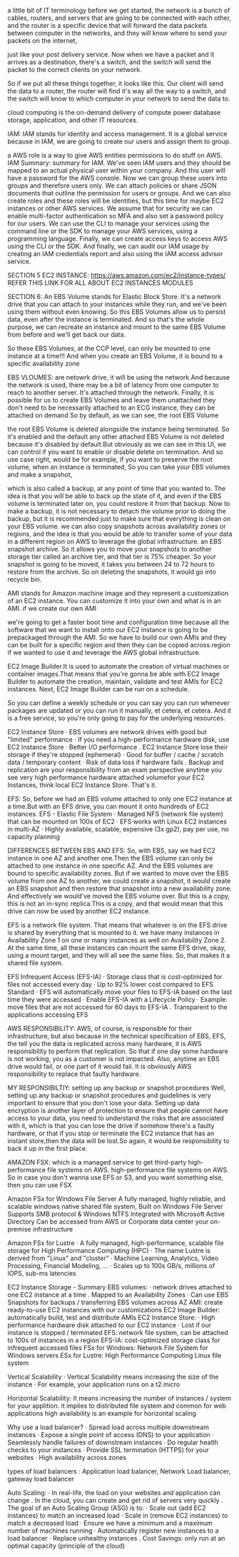 a little bit of IT terminology before we get started, the network is a bunch of cables, routers, and servers that are going to be connected with each other, and the router is a specific device that will forward the data packets between computer in the networks, and they will know where to send your packets on the internet,

just like your post delivery service. Now when we have a packet and it arrives as a destination, there's a switch, and the switch will send the packet to the correct clients on your network.

So if we put all these things together, it looks like this. Our client will send the data to a router, the router will find it's way all the way to a switch, and the switch will know to which computer in your network to send the data to.

cloud computing is the on-demand delivery of compute power database storage, application, and other IT resources.

IAM:  IAM stands for identity and access management. It is a global service because in IAM, we are going to create our users and assign them to group.

a AWS role is a way to give AWS entities permissions to do stuff on AWS.
IAM Summary: summary for IAM. We've seen IAM users and they should be mapped to an actual physical user within your company. And this user will have a password for the AWS console. Now we can group these users into groups and therefore users only. We can attach policies or share JSON documents that outline the permission for users or groups. And we can also create roles and these roles will be identities, but this time for maybe EC2 instances or other AWS services. We assume that for security we can enable multi-factor authentication so MFA and also set a password policy for our users. We can use the CLI to manage your services using the command line or the SDK to manage your AWS services, using a programming language. Finally, we can create access keys to access AWS using the CLI or the SDK. And finally, we can audit our IAM usage by creating an IAM credentials report and also using the IAM access advisor service.

SECTION 5 
EC2 INSTANCE:
https://aws.amazon.com/ec2/instance-types/ REFER THIS LINK FOR ALL ABOUT EC2 INSTANCES MODULES

SECTION 6:
An EBS Volume stands for Elastic Block Store. It's a network drive that you can attach to your instances while they run, and we've been using them without even knowing. So this EBS Volumes allow us to persist data, even after the instance is terminated. And so that's the whole purpose, we can recreate an instance and mount to the same EBS Volume from before and we'll get back our data.

So these EBS Volumes, at the CCP level, can only be mounted to one instance at a time!!! And when you create an EBS Volume, it is bound to a specific availability zone

EBS VLOUMES: are netowrk drive, it will be using the network.And because the network is used, there may be a bit of latency from one computer to reach to another server. It's attached through the network. Finally, it is possible for us to create EBS Volumes and leave them unattached they don't need to be necessarily attached to an ECG instance, they can be attached on demand
So by default, as we can see, the root EBS Volume

the root EBS Volume is deleted alongside the instance being terminated. So it's enabled and the default any other attached EBS Volume is not deleted because it's disabled by default.But obviously as we can see in this UI, we can control if you want to enable or disable delete on termination. And so use case right, would be for example, if you want to preserve the root volume, when an instance is terminated, So you can take your EBS volumes and make a snapshot,

which is also called a backup, at any point of time that you wanted to. The idea is that you will be able to back up the state of it, and even if the EBS volume is terminated later on, you could restore it from that backup. Now to make a backup, it is not necessary to detach the volume prior to doing the backup, but it is recommended just to make sure that everything is clean on your EBS volume. we can also copy snapshots across availability zones or regions, and the idea is that you would be able to transfer some of your data in a different region on AWS to leverage the global infrastructure. an EBS snapshot archive. So it allows you to move your snapshots to another storage tier called an archive tier, and that tier is 75% cheaper. So your snapshot is going to be moved, it takes you between 24 to 72 hours to restore from the archive. So on deleting the snapshots, it would go into recycle bin.

AMI stands for Amazon machine image and they represent a customization of an EC2 instance.
You can customize it into your own and what is in an AMI. if we create our own AMI

we're going to get a faster boot time and configuration time because all the software that we want to install onto our EC2 instance is going to be prepackaged through the AMI. So we have to build our own AMIs and they can be built for a specific region and then they can be copied across region if we wanted to use it and leverage the AWS global infrastructure.

EC2 Image Builder.It is used to automate the creation of virtual machines or container images.That means that you're gonna be able with EC2 Image Builder
to automate the creation, maintain, validate and test AMIs for EC2 instances.
Next, EC2 Image Builder can be run on a schedule.

So you can define a weekly schedule or you can say you can run whenever packages are updated or you can run it manually, et cetera, et cetera. And it is a free service, so you're only going to pay for the underlying resources.

EC2 Instance Store
· EBS volumes are network drives with good but "limited" performance
· If you need a high-performance hardware disk, use EC2 Instance Store
· Better I/O performance
. EC2 Instance Store lose their storage if they're stopped (ephemeral)
· Good for buffer / cache / scratch data / temporary content
· Risk of data loss if hardware fails
. Backup and replication are your responsibility
from an exam perspective anytime you see very high performance hardware attached volumefor your EC2 Instances, think local EC2 Instance Store.
That's it.

EFS:
So, before we had an EBS volume attached to only one EC2 instance at a time.But with an EFS drive, you can mount it onto hundreds of EC2 instances.
EFS - Elastic File System
· Managed NFS (network file system) that can be mounted on 100s of EC2
· EFS works with Linux EC2 instances in multi-AZ
· Highly available, scalable, expensive (3x gp2), pay per use, no capacity planning

DIFFERENCES BETWEEN EBS AND EFS:
So, with EBS, say we had EC2 instance in one AZ and another one.Then the EBS volume can only be attached to one instance in one specific AZ. And the EBS volumes are bound to specific availability zones. But if we wanted to move over the EBS volume from one AZ to another, we could create a snapshot, it would create an EBS snapshot and then restore that snapshot into a new availability zone. And effectively we would've moved the EBS volume over. But this is a copy, this is not an in-sync replica.This is a copy, and that would mean that this drive can now be used by another EC2 instance. 

EFS is a network file system. That means that whatever is on the EFS drive is shared by everything that is mounted to it. we have many instances in Availability Zone 1 on one or many instances as well on Availability Zone 2. At the same time, all these instances can mount the same EFS drive, okay, using a mount target, and they will all see the same files. So, that makes it a shared file system.

EFS Infrequent Access (EFS-IA)
· Storage class that is cost-optimized for files not
accessed every day
· Up to 92% lower cost compared to EFS Standard
· EFS will automatically move your files to EFS-IA
based on the last time they were accessed
· Enable EFS-IA with a Lifecycle Policy
· Example: move files that are not accessed for 60
days to EFS-IA
. Transparent to the applications accessing EFS

AWS RESPONSIBILITY:
AWS, of course, is responsible for their infrastructure, but also because in the technical specification of EBS, EFS, the tell you the data is replicated across many hardware, it is AWS responsibility to perform that replication. So that if one day some hardware is not working, you as a customer is not impacted.
Also, anytime an EBS drive would fail, or one part of it would fail. It is obviously AWS responsibility to replace that faulty hardware.

MY RESPONSIBILTIY:
setting up any backup or snapshot procedures
Well, setting up any backup or snapshot procedures and guidelines is very important to ensure that you don't lose your data. Setting up data encryption is another layer of protection to ensure that people cannot have access to your data, you need to understand the risks that are associated with it, which is that you can lose the drive if somehow there's a faulty hardware, or that if you stop or terminate the EC2 instance that has an instant store,then the data will be lost.So again, it would be responsibility to back it up in the first place.

AMAZON FSX: which is a managed service to get third-party high-performance file systems on AWS. high-performance file systems on AWS. So in case you don't wanna use EFS or S3, and you want something else, then you can use FSX

Amazon FSx for Windows File Server
 A fully managed, highly reliable, and scalable windows native shared file system, Built on Windows File Server
 Supports SMB protocol & Windows NTFS
 Integrated with Microsoft Active Directory
 Can be accessed from AWS or Corporate data center your on-premise infrastructure

Amazon FSx for Lustre
· A fully managed, high-performance, scalable file storage for High Performance
Computing (HPC)
· The name Lustre is derived from "Linux" and "cluster"
· Machine Learning, Analytics, Video Processing, Financial Modeling, ...
· Scales up to 100s GB/s, millions of IOPS, sub-ms latencies

EC2 Instance Storage - Summary
 EBS volumes:
· network drives attached to one EC2 instance at a time
. Mapped to an Availability Zones
· Can use EBS Snapshots for backups / transferring EBS volumes across AZ
AMI: create ready-to-use EC2 instances with our customizations
EC2 Image Builder: automatically build, test and distribute AMIs
EC2 Instance Store:
· High performance hardware disk attached to our EC2 instance
· Lost if our instance is stopped / terminated
EFS: network file system, can be attached to 100s of instances in a region
EFS-IA: cost-optimized storage class for infrequent accessed files
FSx for Windows: Network File System for Windows servers
ESx for Lustre: High Performance Computing Linux file system

Vertical Scalability
· Vertical Scalability means increasing the size
of the instance
· For example, your application runs on a
t2.micro

Horizontal Scalability: It means increasing the number of instances / system for your applition.
it implies to distributed file system and common for web applications
high availability is an example for horizontal scaling

Why use a load balancer?
· Spread load across multiple downstream instances
· Expose a single point of access (DNS) to your application
· Seamlessly handle failures of downstream instances
· Do regular health checks to your instances
· Provide SSL termination (HTTPS) for your websites
· High availability across zones

types of load balancers :
Application load balancer, Network Load balancer, gateway load balancer

Auto Scaling:
· In real-life, the load on your websites and application can change
. In the cloud, you can create and get rid of servers very quickly
. The goal of an Auto Scaling Group (ASG) is to:
· Scale out (add EC2 instances) to match an increased load
· Scale in (remove EC2 instances) to match a decreased load
· Ensure we have a minimum and a maximum number of machines running
· Automatically register new instances to a load balancer
· Replace unhealthy instances
. Cost Savings: only run at an optimal capacity (principle of the cloud)
